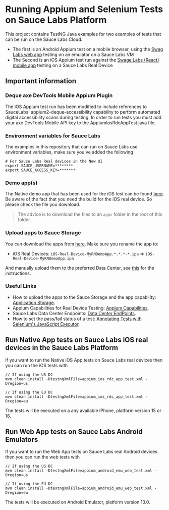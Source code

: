 # Running Appium and Selenium Tests on Sauce Labs Platform
This project contains TestNG Java examples for two examples of tests that can be run on the Sauce Labs Cloud.

* The first is an Android Appium test on a mobile browser, using the [Swag Labs web app](https://www.saucedemo.com/) testing on an emulator on a Sauce Labs VM
* The Second is an iOS Appium test run against the [Swage Labs (React) mobile app](https://github.com/saucelabs/my-demo-app-rn/releases) testing on a Sauce Labs Real Device

## Important information
### Deque axe DevTools Mobile Appium Plugin
The iOS Appium test run has been modified to include references to SauceLabs' appium2-deque-accessibility capability to perform automated digital accessibility scans during testing. In order to run tests you must add your axe DevTools Mobile API key to the AppiumIosRdcAppTest.java file. 
### Environment variables for Sauce Labs
The examples in this repository that can run on Sauce Labs use environment variables, make sure you've added the following

    # For Sauce Labs Real devices in the New UI
    export SAUCE_USERNAME=********
    export SAUCE_ACCESS_KEY=*******
    
### Demo app(s)
The Native demo app that has been used for the iOS test can be found [here](https://github.com/saucelabs/my-demo-app-rn/releases).
Be aware of the fact that you need the build for the iOS real device. So please check the file you download.

> The advice is to download the files to an `apps` folder in the root of this folder.

### Upload apps to Sauce Storage
You can download the apps from [here](https://github.com/saucelabs/my-demo-app-rn/releases/). Make sure you rename the app to:
- iOS Real Devices: `iOS-Real-Device-MyRNDemoApp.*.*.*-*.ipa` => `iOS-Real-Device-MyRNDemoApp.ipa`

And manually upload them to the preferred Data Center, see [this](https://docs.saucelabs.com/mobile-apps/live-testing/live-mobile-app-testing/#uploading-an-app) for the instructions.

### Useful Links 
* How to upload the apps to the Sauce Storage and the app capability: [Application Storage](https://docs.saucelabs.com/mobile-apps/app-storage/).
* Appium Capabilities for Real Device Testing: [Appium Capabilities](https://docs.saucelabs.com/dev/test-configuration-options/#mobile-appium-capabilities).
* Sauce Labs Data Center Endpoints: [Data Center EndPoints](https://docs.saucelabs.com/basics/data-center-endpoints/).
* How to set the pass/fail status of a test: [Annotating Tests with Selenium's JavaScript Executor](https://docs.saucelabs.com/basics/test-config-annotation/test-annotation/#selenium-javascript-executor).

## Run Native App tests on Sauce Labs iOS real devices in the Sauce Labs Platform
If you want to run the Native iOS App tests on Sauce Labs real devices then you can run the iOS tests with

    // If using the US DC
    mvn clean install -DtestngXmlFile=appium_ios_rdc_app_test.xml -Dregion=us
    
    // If using the EU DC
    mvn clean install -DtestngXmlFile=appium_ios_rdc_app_test.xml -Dregion=eu
    
The tests will be executed on a any available iPhone, platform version 15 or 16.

## Run Web App tests on Sauce Labs Android Emulators
If you want to run the Web App tests on Sauce Labs real Android devices then you can run the web tests with

    // If using the US DC
    mvn clean install -DtestngXmlFile=appium_android_emu_web_test.xml -Dregion=us
    
    // If using the EU DC
    mvn clean install -DtestngXmlFile=appium_android_emu_web_test.xml -Dregion=eu
    
The tests will be executed on Android Emulator, platform version 13.0.

